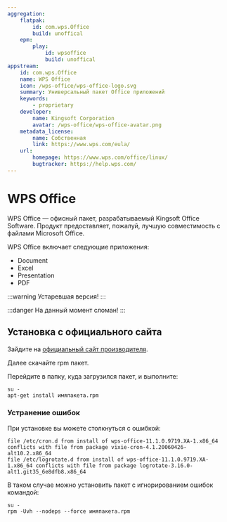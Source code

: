 ```yaml
---
aggregation:
    flatpak: 
        id: com.wps.Office
        build: unoffical
    epm:
        play:
            id: wpsoffice
            build: unoffical
appstream:
    id: com.wps.Office
    name: WPS Office
    icon: /wps-office/wps-office-logo.svg
    summary: Универсальный пакет Office приложений
    keywords: 
        - proprietary
    developer: 
        name: Kingsoft Corporation
        avatar: /wps-office/wps-office-avatar.png
    metadata_license: 
        name: Собственная
        link: https://www.wps.com/eula/
    url: 
        homepage: https://www.wps.com/office/linux/
        bugtracker: https://help.wps.com/
---
```


# WPS Office

WPS Office — офисный пакет, разрабатываемый Kingsoft Office Software. Продукт предоставляет, пожалуй, лучшую совместимость с файлами Microsoft Office.

WPS Office включает следующие приложения:
- Document
- Excel
- Presentation
- PDF

<!--@include: @apps/_parts/install/content-flatpak.md-->
:::warning
Устаревшая версия!
:::

<!--@include: @apps/_parts/install/content-flatpak.md-->
:::danger
На данный момент сломан!
:::

## Установка с официального сайта
Зайдите на [официальный сайт производителя](https://www.wps.com/).

Далее скачайте rpm пакет.

Перейдите в папку, куда загрузился пакет, и выполните:

```shell
su -
apt-get install имяпакета.rpm
```

### Устранение ошибок

При установке вы можете столкнуться с ошибкой:

```
file /etc/cron.d from install of wps-office-11.1.0.9719.XA-1.x86_64 conflicts with file from package vixie-cron-4.1.20060426-alt10.2.x86_64
file /etc/logrotate.d from install of wps-office-11.1.0.9719.XA-1.x86_64 conflicts with file from package logrotate-3.16.0-alt1.git35_6e8dfb8.x86_64
```

В таком случае можно установить пакет с игнорированием ошибок командой:

```shell
su -
rpm -Uvh --nodeps --force имяпакета.rpm
```